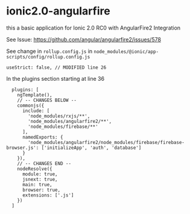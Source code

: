 # ionic2.0-angularfire
this a basic application for Ionic 2.0 RC0 with AngularFire2 Integration

See Issue: https://github.com/angular/angularfire2/issues/578


See change in `rollup.config.js` in `node_modules/@ionic/app-scripts/config/rollup.config.js`
```
useStrict: false, // MODIFIED line 26
```
In the plugins section starting at line 36
```
  plugins: [
    ngTemplate(),
    // -- CHANGES BELOW --
    commonjs({
      include: [
        'node_modules/rxjs/**',
        'node_modules/angularfire2/**',
        'node_modules/firebase/**'
      ],
      namedExports: {
        'node_modules/angularfire2/node_modules/firebase/firebase-browser.js': ['initializeApp', 'auth', 'database']
      }
    }),
    // -- CHANGES END --
    nodeResolve({
      module: true,
      jsnext: true,
      main: true,
      browser: true,
      extensions: ['.js']
    })
  ]
```
